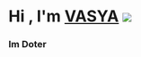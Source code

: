 # Hi , I'm [VASYA](https://daniilshat.ru/) ![](https://media2.giphy.com/media/zIZldEXyyo64qOIgvb/giphy.gif?cid=ecf05e47e3x9l9i01rlx9ssqc3vky7r3jtawszzjvjhakfhp&ep=v1_gifs_search&rid=giphy.gif&ct=g) 
### Im Doter
